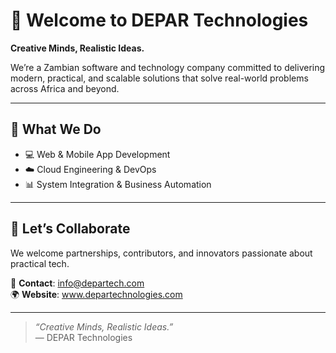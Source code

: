 # 👋 Welcome to DEPAR Technologies

**Creative Minds, Realistic Ideas.**

We’re a Zambian software and technology company committed to delivering modern, practical, and scalable solutions that solve real-world problems across Africa and beyond.

---

## 🧩 What We Do

- 💻 Web & Mobile App Development  
- ☁️ Cloud Engineering & DevOps  
- 📊 System Integration & Business Automation  
---

## 🤝 Let’s Collaborate

We welcome partnerships, contributors, and innovators passionate about practical tech.

📧 **Contact**: info@departech.com  
🌍 **Website**: <a>www.departechnologies.com</a>

---

> _“Creative Minds, Realistic Ideas.”_  
> — DEPAR Technologies
